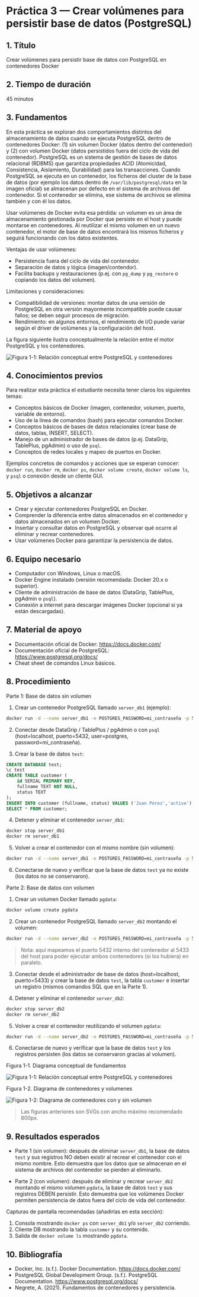 # Práctica 3 — Crear volúmenes para persistir base de datos (PostgreSQL)

## 1. Título

Crear volúmenes para persistir base de datos con PostgreSQL en contenedores Docker

## 2. Tiempo de duración

45 minutos

## 3. Fundamentos

En esta práctica se exploran dos comportamientos distintos del almacenamiento de datos cuando se ejecuta PostgreSQL dentro de contenedores Docker: (1) sin volumen Docker (datos dentro del contenedor) y (2) con volumen Docker (datos persistidos fuera del ciclo de vida del contenedor). PostgreSQL es un sistema de gestión de bases de datos relacional (RDBMS) que garantiza propiedades ACID (Atomicidad, Consistencia, Aislamiento, Durabilidad) para las transacciones. Cuando PostgreSQL se ejecuta en un contenedor, los ficheros del cluster de la base de datos (por ejemplo los datos dentro de `/var/lib/postgresql/data` en la imagen oficial) se almacenan por defecto en el sistema de archivos del contenedor. Si el contenedor se elimina, ese sistema de archivos se elimina también y con él los datos.

Usar volúmenes de Docker evita esa pérdida: un volumen es un área de almacenamiento gestionada por Docker que persiste en el host y puede montarse en contenedores. Al reutilizar el mismo volumen en un nuevo contenedor, el motor de base de datos encontrará los mismos ficheros y seguirá funcionando con los datos existentes.

Ventajas de usar volúmenes:
- Persistencia fuera del ciclo de vida del contenedor.
- Separación de datos y lógica (imagen/contendor).
- Facilita backups y restauraciones (p.ej. con `pg_dump` y `pg_restore` o copiando los datos del volumen).

Limitaciones y consideraciones:
- Compatibilidad de versiones: montar datos de una versión de PostgreSQL en otra versión mayormente incompatible puede causar fallos; se deben seguir procesos de migración.
- Rendimiento: en algunos entornos, el rendimiento de I/O puede variar según el driver de volúmenes y la configuración del host.

La figura siguiente ilustra conceptualmente la relación entre el motor PostgreSQL y los contenedores.

![Figura 1-1: Relación conceptual entre PostgreSQL y contenedores](images/fundamentos_postgres.svg)

## 4. Conocimientos previos

Para realizar esta práctica el estudiante necesita tener claros los siguientes temas:

- Conceptos básicos de Docker (imagen, contenedor, volumen, puerto, variable de entorno).
- Uso de la línea de comandos (bash) para ejecutar comandos Docker.
- Conceptos básicos de bases de datos relacionales (crear base de datos, tablas, INSERT, SELECT).
- Manejo de un administrador de bases de datos (p.ej. DataGrip, TablePlus, pgAdmin) o uso de `psql`.
- Conceptos de redes locales y mapeo de puertos en Docker.

Ejemplos concretos de comandos y acciones que se esperan conocer: `docker run`, `docker rm`, `docker ps`, `docker volume create`, `docker volume ls`, y `psql` o conexión desde un cliente GUI.

## 5. Objetivos a alcanzar

- Crear y ejecutar contenedores PostgreSQL en Docker.
- Comprender la diferencia entre datos almacenados en el contenedor y datos almacenados en un volumen Docker.
- Insertar y consultar datos en PostgreSQL y observar qué ocurre al eliminar y recrear contenedores.
- Usar volúmenes Docker para garantizar la persistencia de datos.

## 6. Equipo necesario

- Computador con Windows, Linux o macOS.
- Docker Engine instalado (versión recomendada: Docker 20.x o superior).
- Cliente de administración de base de datos (DataGrip, TablePlus, pgAdmin o `psql`).
- Conexión a internet para descargar imágenes Docker (opcional si ya están descargadas).

## 7. Material de apoyo

- Documentación oficial de Docker: https://docs.docker.com/
- Documentación oficial de PostgreSQL: https://www.postgresql.org/docs/
- Cheat sheet de comandos Linux básicos.

## 8. Procedimiento

Parte 1: Base de datos sin volumen

1. Crear un contenedor PostgreSQL llamado `server_db1` (ejemplo):

```bash
docker run -d --name server_db1 -e POSTGRES_PASSWORD=mi_contraseña -p 5432:5432 postgres:15
```

2. Conectar desde DataGrip / TablePlus / pgAdmin o con `psql` (host=localhost, puerto=5432, user=postgres, password=mi_contraseña).

3. Crear la base de datos `test`:

```sql
CREATE DATABASE test;
\c test
CREATE TABLE customer (
	id SERIAL PRIMARY KEY,
	fullname TEXT NOT NULL,
	status TEXT
);
INSERT INTO customer (fullname, status) VALUES ('Juan Pérez','active');
SELECT * FROM customer;
```

4. Detener y eliminar el contenedor `server_db1`:

```bash
docker stop server_db1
docker rm server_db1
```

5. Volver a crear el contenedor con el mismo nombre (sin volumen):

```bash
docker run -d --name server_db1 -e POSTGRES_PASSWORD=mi_contraseña -p 5432:5432 postgres:15
```

6. Conectarse de nuevo y verificar que la base de datos `test` ya no existe (los datos no se conservaron).


Parte 2: Base de datos con volumen

1. Crear un volumen Docker llamado `pgdata`:

```bash
docker volume create pgdata
```

2. Crear un contenedor PostgreSQL llamado `server_db2` montando el volumen:

```bash
docker run -d --name server_db2 -e POSTGRES_PASSWORD=mi_contraseña -p 5433:5432 -v pgdata:/var/lib/postgresql/data postgres:15
```

> Nota: aquí mapeamos el puerto 5432 interno del contenedor al 5433 del host para poder ejecutar ambos contenedores (si los hubiera) en paralelo.

3. Conectar desde el administrador de base de datos (host=localhost, puerto=5433) y crear la base de datos `test`, la tabla `customer` e insertar un registro (mismos comandos SQL que en la Parte 1).

4. Detener y eliminar el contenedor `server_db2`:

```bash
docker stop server_db2
docker rm server_db2
```

5. Volver a crear el contenedor reutilizando el volumen `pgdata`:

```bash
docker run -d --name server_db2 -e POSTGRES_PASSWORD=mi_contraseña -p 5433:5432 -v pgdata:/var/lib/postgresql/data postgres:15
```

6. Conectarse de nuevo y verificar que la base de datos `test` y los registros persisten (los datos se conservaron gracias al volumen).

Figura 1-1. Diagrama conceptual de fundamentos

![Figura 1-1: Relación conceptual entre PostgreSQL y contenedores](images/fundamentos_postgres.svg)

Figura 1-2. Diagrama de contenedores y volumenes

![Figura 1-2: Diagrama de contenedores con y sin volumen](images/diagrama_contenedores.svg)

> Las figuras anteriores son SVGs con ancho máximo recomendado 800px.

## 9. Resultados esperados

- Parte 1 (sin volumen): después de eliminar `server_db1`, la base de datos `test` y sus registros NO deben existir al recrear el contenedor con el mismo nombre. Esto demuestra que los datos que se almacenan en el sistema de archivos del contenedor se pierden al eliminarlo.

- Parte 2 (con volumen): después de eliminar y recrear `server_db2` montando el mismo volumen `pgdata`, la base de datos `test` y sus registros DEBEN persistir. Esto demuestra que los volúmenes Docker permiten persistencia de datos fuera del ciclo de vida del contenedor.

Capturas de pantalla recomendadas (añadirlas en esta sección):

1. Consola mostrando `docker ps` con `server_db1` y/o `server_db2` corriendo.
2. Cliente DB mostrando la tabla `customer` y su contenido.
3. Salida de `docker volume ls` mostrando `pgdata`.

## 10. Bibliografía

- Docker, Inc. (s.f.). Docker Documentation. https://docs.docker.com/
- PostgreSQL Global Development Group. (s.f.). PostgreSQL Documentation. https://www.postgresql.org/docs/
- Negrete, A. (2021). Fundamentos de contenedores y persistencia.
